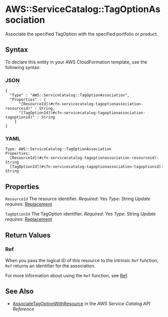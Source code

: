 # AWS::ServiceCatalog::TagOptionAssociation<a name="aws-resource-servicecatalog-tagoptionassociation"></a>

Associate the specified TagOption with the specified portfolio or product\.

## Syntax<a name="aws-resource-servicecatalog-tagoptionassociation-syntax"></a>

To declare this entity in your AWS CloudFormation template, use the following syntax:

### JSON<a name="aws-resource-servicecatalog-tagoptionassociation-syntax.json"></a>

```
{
  "Type" : "AWS::ServiceCatalog::TagOptionAssociation",
  "Properties" : {
      "[ResourceId](#cfn-servicecatalog-tagoptionassociation-resourceid)" : String,
      "[TagOptionId](#cfn-servicecatalog-tagoptionassociation-tagoptionid)" : String
    }
}
```

### YAML<a name="aws-resource-servicecatalog-tagoptionassociation-syntax.yaml"></a>

```
Type: AWS::ServiceCatalog::TagOptionAssociation
Properties:
  [ResourceId](#cfn-servicecatalog-tagoptionassociation-resourceid): String
  [TagOptionId](#cfn-servicecatalog-tagoptionassociation-tagoptionid): String
```

## Properties<a name="aws-resource-servicecatalog-tagoptionassociation-properties"></a>

`ResourceId`  <a name="cfn-servicecatalog-tagoptionassociation-resourceid"></a>
The resource identifier\.
*Required*: Yes
*Type*: String
*Update requires*: [Replacement](https://docs.aws.amazon.com/AWSCloudFormation/latest/UserGuide/using-cfn-updating-stacks-update-behaviors.html#update-replacement)

`TagOptionId`  <a name="cfn-servicecatalog-tagoptionassociation-tagoptionid"></a>
The TagOption identifier\.
*Required*: Yes
*Type*: String
*Update requires*: [Replacement](https://docs.aws.amazon.com/AWSCloudFormation/latest/UserGuide/using-cfn-updating-stacks-update-behaviors.html#update-replacement)

## Return Values<a name="aws-resource-servicecatalog-tagoptionassociation-return-values"></a>

### Ref<a name="aws-resource-servicecatalog-tagoptionassociation-return-values-ref"></a>

When you pass the logical ID of this resource to the intrinsic `Ref` function, `Ref` returns an identifier for the association\.

For more information about using the `Ref` function, see [Ref](https://docs.aws.amazon.com/AWSCloudFormation/latest/UserGuide/intrinsic-function-reference-ref.html)\.

## See Also<a name="aws-resource-servicecatalog-tagoptionassociation--seealso"></a>
+ [AssociateTagOptionWithResource](https://docs.aws.amazon.com/servicecatalog/latest/dg/API_AssociateTagOptionWithResource.html) in the *AWS Service Catalog API Reference*
